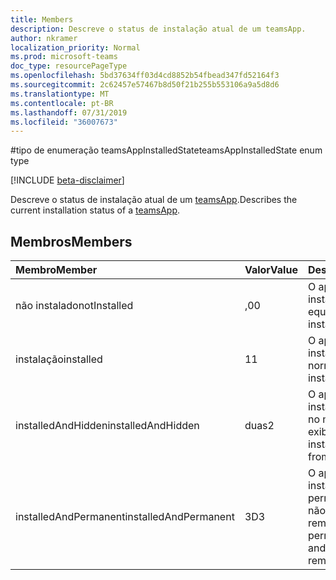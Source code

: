 ```yaml
---
title: Members
description: Descreve o status de instalação atual de um teamsApp.
author: nkramer
localization_priority: Normal
ms.prod: microsoft-teams
doc_type: resourcePageType
ms.openlocfilehash: 5bd37634ff03d4cd8852b54fbead347fd52164f3
ms.sourcegitcommit: 2c62457e57467b8d50f21b255b553106a9a5d8d6
ms.translationtype: MT
ms.contentlocale: pt-BR
ms.lasthandoff: 07/31/2019
ms.locfileid: "36007673"
---
```

#<a name="teamsappinstalledstate-enum-type"></a><span data-ttu-id="86017-103">tipo de enumeração teamsAppInstalledState</span><span class="sxs-lookup"><span data-stu-id="86017-103">teamsAppInstalledState enum type</span></span>

[!INCLUDE [beta-disclaimer](../../includes/beta-disclaimer.md)]

<span data-ttu-id="86017-104">Descreve o status de instalação atual de um [teamsApp](teamsapp.md).</span><span class="sxs-lookup"><span data-stu-id="86017-104">Describes the current installation status of a [teamsApp](teamsapp.md).</span></span>

## <a name="members"></a><span data-ttu-id="86017-105">Membros</span><span class="sxs-lookup"><span data-stu-id="86017-105">Members</span></span>

| <span data-ttu-id="86017-106">Membro</span><span class="sxs-lookup"><span data-stu-id="86017-106">Member</span></span> | <span data-ttu-id="86017-107">Valor</span><span class="sxs-lookup"><span data-stu-id="86017-107">Value</span></span>| <span data-ttu-id="86017-108">Descrição</span><span class="sxs-lookup"><span data-stu-id="86017-108">Description</span></span> |
|:---------------|:--------|:----------|
|<span data-ttu-id="86017-109">não instalado</span><span class="sxs-lookup"><span data-stu-id="86017-109">notInstalled</span></span>|<span data-ttu-id="86017-110">,0</span><span class="sxs-lookup"><span data-stu-id="86017-110">0</span></span>|<span data-ttu-id="86017-111">O aplicativo não está instalado na equipe.</span><span class="sxs-lookup"><span data-stu-id="86017-111">App is not installed to team.</span></span>|
|<span data-ttu-id="86017-112">instalação</span><span class="sxs-lookup"><span data-stu-id="86017-112">installed</span></span>|<span data-ttu-id="86017-113">1</span><span class="sxs-lookup"><span data-stu-id="86017-113">1</span></span>|<span data-ttu-id="86017-114">O aplicativo está instalado normalmente.</span><span class="sxs-lookup"><span data-stu-id="86017-114">App is installed normally.</span></span>|
|<span data-ttu-id="86017-115">installedAndHidden</span><span class="sxs-lookup"><span data-stu-id="86017-115">installedAndHidden</span></span>|<span data-ttu-id="86017-116">duas</span><span class="sxs-lookup"><span data-stu-id="86017-116">2</span></span>|<span data-ttu-id="86017-117">O aplicativo está instalado, mas oculto no modo de exibição.</span><span class="sxs-lookup"><span data-stu-id="86017-117">App is installed but hidden from view.</span></span>|
|<span data-ttu-id="86017-118">installedAndPermanent</span><span class="sxs-lookup"><span data-stu-id="86017-118">installedAndPermanent</span></span>|<span data-ttu-id="86017-119">3D</span><span class="sxs-lookup"><span data-stu-id="86017-119">3</span></span>|<span data-ttu-id="86017-120">O aplicativo está instalado permanentemente e não pode ser removido.</span><span class="sxs-lookup"><span data-stu-id="86017-120">App is permanently installed and may not be removed.</span></span>|
